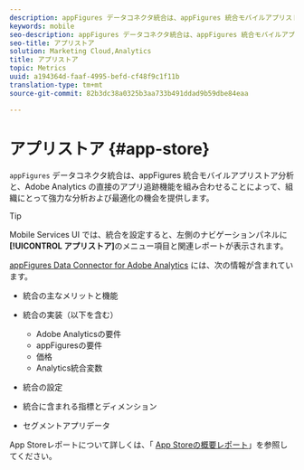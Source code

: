 ```yaml
---
description: appFigures データコネクタ統合は、appFigures 統合モバイルアプリストア分析と、Adobe Analytics の直接のアプリ追跡機能を組み合わせることによって、組織にとって強力な分析および最適化の機会を提供します。
keywords: mobile
seo-description: appFigures データコネクタ統合は、appFigures 統合モバイルアプリストア分析と、Adobe Analytics の直接のアプリ追跡機能を組み合わせることによって、組織にとって強力な分析および最適化の機会を提供します。
seo-title: アプリストア
solution: Marketing Cloud,Analytics
title: アプリストア
topic: Metrics
uuid: a194364d-faaf-4995-befd-cf48f9c1f11b
translation-type: tm+mt
source-git-commit: 82b3dc38a0325b3aa733b491ddad9b59dbe84eaa

---
```



# アプリストア {#app-store}

`appFigures` データコネクタ統合は、appFigures 統合モバイルアプリストア分析と、Adobe Analytics の直接のアプリ追跡機能を組み合わせることによって、組織にとって強力な分析および最適化の機会を提供します。

>[!TIP]
>
>Mobile Services UI では、統合を設定すると、左側のナビゲーションパネルに&#x200B;**[!UICONTROL アプリストア]**&#x200B;のメニュー項目と関連レポートが表示されます。

[appFigures Data Connector for Adobe Analytics](https://docs.adobe.com/content/help/en/analytics/import/dataconnectors/appfigures/appfigures-overview.html) には、次の情報が含まれています。

* 統合の主なメリットと機能
* 統合の実装（以下を含む）

   * Adobe Analyticsの要件
   * appFiguresの要件
   * 価格 
   * Analytics統合変数

* 統合の設定
* 統合に含まれる指標とディメンション
* セグメントアプリデータ

App Storeレポートについて詳しくは、「 [App Storeの概要レポート](/help/using/usage/c-app-store-store-performance.md)」を参照してください。
